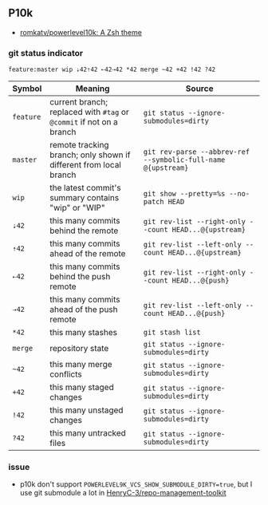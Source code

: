## P10k

-   [romkatv/powerlevel10k: A Zsh theme](https://github.com/romkatv/powerlevel10k#does-powerlevel10k-always-render-exactly-the-same-prompt-as-powerlevel9k-given-the-same-config)

### git status indicator

```text
feature:master wip ⇣42⇡42 ⇠42⇢42 *42 merge ~42 +42 !42 ?42
```

| Symbol    | Meaning                                                              | Source                                                        |
| --------- | -------------------------------------------------------------------- | ------------------------------------------------------------- |
| `feature` | current branch; replaced with `#tag` or `@commit` if not on a branch | `git status --ignore-submodules=dirty`                        |
| `master`  | remote tracking branch; only shown if different from local branch    | `git rev-parse --abbrev-ref --symbolic-full-name @{upstream}` |
| `wip`     | the latest commit's summary contains "wip" or "WIP"                  | `git show --pretty=%s --no-patch HEAD`                        |
| `⇣42`     | this many commits behind the remote                                  | `git rev-list --right-only --count HEAD...@{upstream}`        |
| `⇡42`     | this many commits ahead of the remote                                | `git rev-list --left-only --count HEAD...@{upstream}`         |
| `⇠42`     | this many commits behind the push remote                             | `git rev-list --right-only --count HEAD...@{push}`            |
| `⇢42`     | this many commits ahead of the push remote                           | `git rev-list --left-only --count HEAD...@{push}`             |
| `*42`     | this many stashes                                                    | `git stash list`                                              |
| `merge`   | repository state                                                     | `git status --ignore-submodules=dirty`                        |
| `~42`     | this many merge conflicts                                            | `git status --ignore-submodules=dirty`                        |
| `+42`     | this many staged changes                                             | `git status --ignore-submodules=dirty`                        |
| `!42`     | this many unstaged changes                                           | `git status --ignore-submodules=dirty`                        |
| `?42`     | this many untracked files                                            | `git status --ignore-submodules=dirty`                        |

### issue

-   p10k don't support `POWERLEVEL9K_VCS_SHOW_SUBMODULE_DIRTY=true`, but I use git submodule a lot in [HenryC-3/repo-management-toolkit](https://github.com/HenryC-3/repo-management-toolkit)
